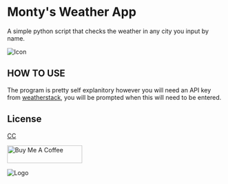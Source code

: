 # Monty's Weather App
A simple python script that checks the weather in any city you input by name.

![Icon](https://media.discordapp.net/attachments/1110351235732750358/1152725507612360724/logo.png)

## HOW TO USE
The program is pretty self explanitory however you will need an API key from [weatherstack](https://weatherstack.com/), you will be prompted when this will need to be entered.

## License

[CC](http://creativecommons.org/licenses/by/4.0/)

<a href="https://www.buymeacoffee.com/montyeag" target="_blank"><img src="https://cdn.buymeacoffee.com/buttons/default-orange.png" alt="Buy Me A Coffee" height="41" width="174"></a>

![Logo](https://media.discordapp.net/attachments/1110351235732750358/1152732627850244236/M_500_250_px.png)
